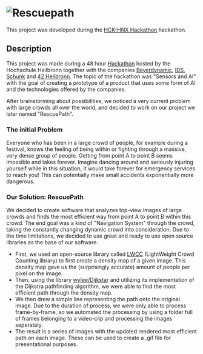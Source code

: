 # ![Rescuepath](https://user-images.githubusercontent.com/86598034/147409201-2f75ae4d-8c87-44f0-9b8c-72c945416347.png)
This project was developed during the [HCK-HNX Hackathon](https://www.hck-hnx.de/) hackathon.

## Description
This project was made during a 48 hour [Hackathon](https://www.hck-hnx.de/) hosted by the Hochschule Heilbronn together with the companies [Beyerdynamic](https://www.beyerdynamic.de/), [IDS](https://de.ids-imaging.com/), [Schunk](https://schunk.com/de_de/startseite/) and [42 Heilbronn](https://www.42heilbronn.de/en/).
The topic of the hackathon was "Sensors and AI" with the goal of creating a prototype of a product that uses some form of AI and the technologies offered by the companies.

After brainstorming about possibilities, we noticed a very current problem with large crowds all over the world, and decided to work on our project we later named "RescuePath".
### The initial Problem
Everyone who has been in a large crowd of people, for example during a festival, knows the feeling of being within or fighting through a massive, very dense group of people. Getting from point A to point B seems imossible and takes forever.
Imagine dancing around and seriously injuring yourself while in this situation, it would take forever for emergency services to reach you! This can potentially make small accidents exponentially more dangerous.

### Our Solution: RescuePath
We decided to create software that analyzes top-view images of large crowds and finds the most efficient way from point A to point B within this crowd. The end goal was a kind of "Navigation System" through the crowd, taking the constantly changing dynamic crowd into consideration.
Due to the time limitations, we decided to use great and ready to use open source libraries as the base of our software.
- First, we used an open-source library called [LWCC](https://github.com/tersekmatija/lwcc) (LightWeight Crowd Counting     library) to first create a density map of a given image.
  This density map gave us the (surprisingly accurate) amount of people per pixel on the image.
- Then, using the library [wylee/Dijkstar](https://github.com/wylee/Dijkstar) and utilizing its implementation of the       Dijkstra pathfinding algorithm, we were able to find the most efficient path through the density map.
- We then drew a simple line representing the path onto the original image. Due to the duration of process, we were only able to process frame-by-frame, so we automated the processing by using a folder full of frames belonging to a video-clip and processing the images seperately.
- The result is a series of images with the updated rendered most efficient path on each image. These can be used to create a .gif file for presentational purposes.
